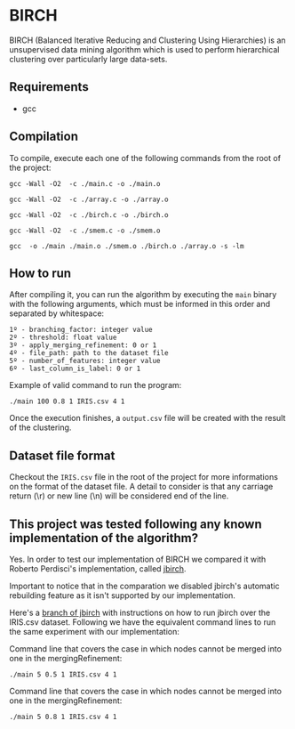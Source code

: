 # BIRCH

BIRCH (Balanced Iterative Reducing and Clustering Using Hierarchies) is an unsupervised data mining algorithm which is used to perform hierarchical clustering over particularly large data-sets.

## Requirements
* gcc

## Compilation

To compile, execute each one of the following commands from the root of the project:

```
gcc -Wall -O2  -c ./main.c -o ./main.o 
```
```
gcc -Wall -O2  -c ./array.c -o ./array.o 
```
```
gcc -Wall -O2  -c ./birch.c -o ./birch.o 
```
```
gcc -Wall -O2  -c ./smem.c -o ./smem.o 
```
```
gcc  -o ./main ./main.o ./smem.o ./birch.o ./array.o -s -lm
```

## How to run

After compiling it, you can run the algorithm by executing the `main` binary with the following arguments, which must be informed in this order and separated by whitespace:
~~~
1º - branching_factor: integer value
2º - threshold: float value
3º - apply_merging_refinement: 0 or 1
4º - file_path: path to the dataset file
5º - number_of_features: integer value
6º - last_column_is_label: 0 or 1
~~~
Example of valid command to run the program:

```
./main 100 0.8 1 IRIS.csv 4 1
```

Once the execution finishes, a `output.csv` file will be created with the result of the clustering.


## Dataset file format

Checkout the `IRIS.csv` file in the root of the project for more informations on the format of the dataset file.
A detail to consider is that any carriage return (\r) or new line (\n) will be considered end of the line.

## This project was tested following any known implementation of the algorithm?

Yes. In order to test our implementation of BIRCH we compared it with Roberto Perdisci's implementation, called [jbirch](https://github.com/perdisci/jbirch).

Important to notice that in the comparation we disabled jbirch's automatic rebuilding feature as it isn't supported by our implementation.

Here's a [branch of jbirch](https://github.com/douglas444/jbirch) with instructions on how to run jbirch over the IRIS.csv dataset. Following we have the equivalent command lines to run the same experiment with our implementation:

Command line that covers the case in which nodes cannot be merged into one in the mergingRefinement:

```
./main 5 0.5 1 IRIS.csv 4 1
```

Command line that covers the case in which nodes cannot be merged into one in the mergingRefinement:
```
./main 5 0.8 1 IRIS.csv 4 1
```

